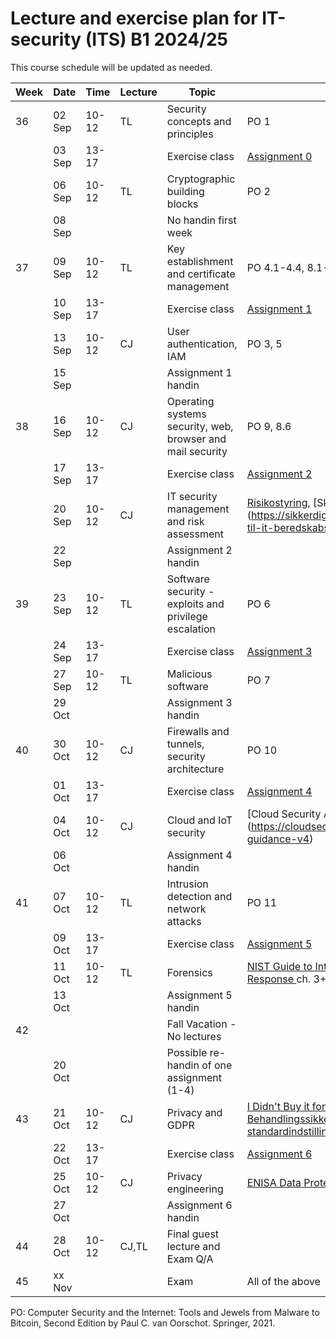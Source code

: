 # Lecture and exercise plan for IT-security (ITS) B1 2024/25

This course schedule will be updated as needed.

| Week | Date   | Time             | Lecture | Topic                                                     | Material|
| ---- | ----   | -----            | ------- | -----                                                     | --------|
| 36   | 02 Sep | 10-12            | TL      | Security concepts and principles                          | PO 1
|      | 03 Sep | 13-17            |         | Exercise class                                            | [Assignment 0](assignments/assignment0.md)
|      | 06 Sep | 10-12            | TL      | Cryptographic building blocks                             | PO 2
|      | 08 Sep |                  |         | No handin first week                                      | 
| 37   | 09 Sep | 10-12            | TL      | Key establishment and certificate management              | PO 4.1-4.4, 8.1-8.5
|      | 10 Sep | 13-17            |         | Exercise class                                            | [Assignment 1](assignments/assignment1.md)
|      | 13 Sep | 10-12            | CJ      | User authentication, IAM                                  | PO 3, 5
|      | 15 Sep |                  |         | Assignment 1 handin                                       | 
| 38   | 16 Sep | 10-12            | CJ      | Operating systems security, web, browser and mail security| PO 9, 8.6
|      | 17 Sep | 13-17            |         | Exercise class                                            | [Assignment 2](assignments/assignment2.md)
|      | 20 Sep | 10-12            | CJ      | IT security management and risk assessment 		         | [Risikostyring](https://sikkerdigital.dk/media/6835/vejledning_til_risikostyring-_nden_for_informationssikkerhed_2020.pdf), [Skabelon til beredskabspolitik] (https://sikkerdigital.dk/Media/637787961326953184/skabelon-til-it-beredskabspolitik-2022.docx) 
|      | 22 Sep |                  |         | Assignment 2 handin                                       | 
| 39   | 23 Sep | 10-12            | TL      | Software security - exploits and privilege escalation     | PO 6
|      | 24 Sep | 13-17            |         | Exercise class                                            | [Assignment 3](assignments/assignment3.md)
|      | 27 Sep | 10-12            | TL      | Malicious software                                        | PO 7
|      | 29 Oct |                  |         | Assignment 3 handin                                       | 
| 40   | 30 Oct | 10-12            | CJ      | Firewalls and tunnels, security architecture              | PO 10
|      | 01 Oct | 13-17            |         | Exercise class                                            | [Assignment 4](assignments/assignment4.md)
|      | 04 Oct | 10-12            | CJ      | Cloud and IoT security                                    | [Cloud Security Alliance pp.8-35] (https://cloudsecurityalliance.org/download/artifacts/security-guidance-v4)
|      | 06 Oct |                  |         | Assignment 4 handin                                       | 
| 41   | 07 Oct | 10-12            | TL      | Intrusion detection and network attacks                   | PO 11
|      | 09 Oct | 13-17            |         | Exercise class                                            | [Assignment 5](assignments/assignment5.md)
|      | 11 Oct | 10-12            | TL      | Forensics                                                 | [NIST Guide to Integrating Forensic Techniques into Incident Response ](https://nvlpubs.nist.gov/nistpubs/legacy/sp/nistspecialpublication800-86.pdf) ch. 3+4
|      | 13 Oct |                  |         | Assignment 5 handin                                       | 
| 42   |        |                  |         | Fall Vacation - No lectures                               |
|      | 20 Oct |                  |         | Possible re-handin of one assignment (1-4)                |
| 43   | 21 Oct | 10-12            | CJ      | Privacy and GDPR				                             | [I Didn't Buy it for Myself, Cranor](http://lorrie.cranor.org/pubs/personalization-privacy.pdf) og [Datatilsynet: Behandlingssikkerhed og databeskyttelse gennem design og standardindstillinger, del II](https://www.datatilsynet.dk/Media/637689328983143992/Behandlingssikkerhed%20og%20databeskyttelse%20gennem%20design%20og%20standardindstillinger_2018.pdf)
|      | 22 Oct | 13-17            |         | Exercise class                                            | [Assignment 6](assignments/assignment6.md)
|      | 25 Oct | 10-12            | CJ      | Privacy engineering                                       | [ENISA Data Protection Engineering](https://www.enisa.europa.eu/publications/data-protection-engineering/@@download/fullReport)
|      | 27 Oct |                  |         | Assignment 6 handin                                       | 
| 44   | 28 Oct | 10-12            | CJ,TL   | Final guest lecture and Exam Q/A                          | 
| 45   | xx Nov |                  |         | Exam                                                      | All of the above

PO: Computer Security and the Internet: Tools and Jewels from Malware to Bitcoin, Second Edition by Paul C. van Oorschot. Springer, 2021.
